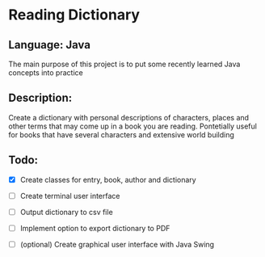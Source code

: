# Reading Dictionary

## Language: Java

The main purpose of this project is to put some recently learned Java concepts into practice

## Description:
Create a dictionary with personal descriptions of characters, places and other terms that may come up in a book you are reading. Pontetially useful for books that have several characters and extensive world building

## Todo:

- [x] Create classes for entry, book, author and dictionary
- [ ] Create terminal user interface
- [ ] Output dictionary to csv file
- [ ] Implement option to export dictionary to PDF
- [ ] (optional) Create graphical user interface with Java Swing



